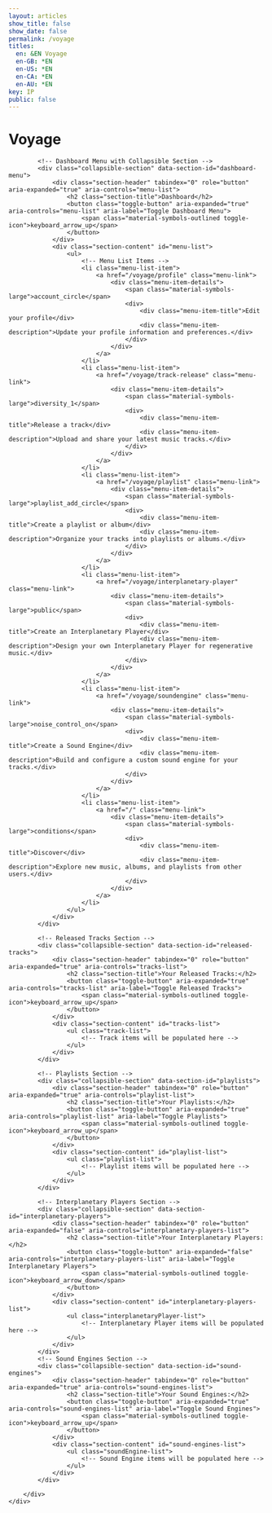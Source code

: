 ```yaml
---
layout: articles
show_title: false
show_date: false
permalink: /voyage
titles:
  en: &EN Voyage
  en-GB: *EN
  en-US: *EN
  en-CA: *EN
  en-AU: *EN
key: IP
public: false
---
```


<!-- Voyage Page Container -->
<!-- Voyage Page Container -->
<div id="voyage-content">
    <h1>Voyage</h1>
    <div class="world-form">
        <div class="form-box">
            <p id="user-info"></p>
            <ul class="user-list" id="user-profile-list">
                <!-- User profile will be populated here -->
            </ul>

            <!-- Dashboard Menu with Collapsible Section -->
            <div class="collapsible-section" data-section-id="dashboard-menu">
                <div class="section-header" tabindex="0" role="button" aria-expanded="true" aria-controls="menu-list">
                    <h2 class="section-title">Dashboard</h2>
                    <button class="toggle-button" aria-expanded="true" aria-controls="menu-list" aria-label="Toggle Dashboard Menu">
                        <span class="material-symbols-outlined toggle-icon">keyboard_arrow_up</span>
                    </button>
                </div>
                <div class="section-content" id="menu-list">
                    <ul>
                        <!-- Menu List Items -->
                        <li class="menu-list-item">
                            <a href="/voyage/profile" class="menu-link">
                                <div class="menu-item-details">
                                    <span class="material-symbols-large">account_circle</span>
                                    <div>
                                        <div class="menu-item-title">Edit your profile</div>
                                        <div class="menu-item-description">Update your profile information and preferences.</div>
                                    </div>
                                </div>
                            </a>
                        </li>
                        <li class="menu-list-item">
                            <a href="/voyage/track-release" class="menu-link">
                                <div class="menu-item-details">
                                    <span class="material-symbols-large">diversity_1</span>
                                    <div>
                                        <div class="menu-item-title">Release a track</div>
                                        <div class="menu-item-description">Upload and share your latest music tracks.</div>
                                    </div>
                                </div>
                            </a>
                        </li>
                        <li class="menu-list-item">
                            <a href="/voyage/playlist" class="menu-link">
                                <div class="menu-item-details">
                                    <span class="material-symbols-large">playlist_add_circle</span>
                                    <div>
                                        <div class="menu-item-title">Create a playlist or album</div>
                                        <div class="menu-item-description">Organize your tracks into playlists or albums.</div>
                                    </div>
                                </div>
                            </a>
                        </li>
                        <li class="menu-list-item">
                            <a href="/voyage/interplanetary-player" class="menu-link">
                                <div class="menu-item-details">
                                    <span class="material-symbols-large">public</span>
                                    <div>
                                        <div class="menu-item-title">Create an Interplanetary Player</div>
                                        <div class="menu-item-description">Design your own Interplanetary Player for regenerative music.</div>
                                    </div>
                                </div>
                            </a>
                        </li>
                        <li class="menu-list-item">
                            <a href="/voyage/soundengine" class="menu-link">
                                <div class="menu-item-details">
                                    <span class="material-symbols-large">noise_control_on</span>
                                    <div>
                                        <div class="menu-item-title">Create a Sound Engine</div>
                                        <div class="menu-item-description">Build and configure a custom sound engine for your tracks.</div>
                                    </div>
                                </div>
                            </a>
                        </li>
                        <li class="menu-list-item">
                            <a href="/" class="menu-link">
                                <div class="menu-item-details">
                                    <span class="material-symbols-large">conditions</span>
                                    <div>
                                        <div class="menu-item-title">Discover</div>
                                        <div class="menu-item-description">Explore new music, albums, and playlists from other users.</div>
                                    </div>
                                </div>
                            </a>
                        </li>
                    </ul>
                </div>
            </div>

            <!-- Released Tracks Section -->
            <div class="collapsible-section" data-section-id="released-tracks">
                <div class="section-header" tabindex="0" role="button" aria-expanded="true" aria-controls="tracks-list">
                    <h2 class="section-title">Your Released Tracks:</h2>
                    <button class="toggle-button" aria-expanded="true" aria-controls="tracks-list" aria-label="Toggle Released Tracks">
                        <span class="material-symbols-outlined toggle-icon">keyboard_arrow_up</span>
                    </button>
                </div>
                <div class="section-content" id="tracks-list">
                    <ul class="track-list">
                        <!-- Track items will be populated here -->
                    </ul>
                </div>
            </div>

            <!-- Playlists Section -->
            <div class="collapsible-section" data-section-id="playlists">
                <div class="section-header" tabindex="0" role="button" aria-expanded="true" aria-controls="playlist-list">
                    <h2 class="section-title">Your Playlists:</h2>
                    <button class="toggle-button" aria-expanded="true" aria-controls="playlist-list" aria-label="Toggle Playlists">
                        <span class="material-symbols-outlined toggle-icon">keyboard_arrow_up</span>
                    </button>
                </div>
                <div class="section-content" id="playlist-list">
                    <ul class="playlist-list">
                        <!-- Playlist items will be populated here -->
                    </ul>
                </div>
            </div>

            <!-- Interplanetary Players Section -->
            <div class="collapsible-section" data-section-id="interplanetary-players">
                <div class="section-header" tabindex="0" role="button" aria-expanded="false" aria-controls="interplanetary-players-list">
                    <h2 class="section-title">Your Interplanetary Players:</h2>
                    <button class="toggle-button" aria-expanded="false" aria-controls="interplanetary-players-list" aria-label="Toggle Interplanetary Players">
                        <span class="material-symbols-outlined toggle-icon">keyboard_arrow_down</span>
                    </button>
                </div>
                <div class="section-content" id="interplanetary-players-list">
                    <ul class="interplanetaryPlayer-list">
                        <!-- Interplanetary Player items will be populated here -->
                    </ul>
                </div>
            </div>
            <!-- Sound Engines Section -->
            <div class="collapsible-section" data-section-id="sound-engines">
                <div class="section-header" tabindex="0" role="button" aria-expanded="true" aria-controls="sound-engines-list">
                    <h2 class="section-title">Your Sound Engines:</h2>
                    <button class="toggle-button" aria-expanded="true" aria-controls="sound-engines-list" aria-label="Toggle Sound Engines">
                        <span class="material-symbols-outlined toggle-icon">keyboard_arrow_up</span>
                    </button>
                </div>
                <div class="section-content" id="sound-engines-list">
                    <ul class="soundEngine-list">
                        <!-- Sound Engine items will be populated here -->
                    </ul>
                </div>
            </div>

        </div>
    </div>
</div>

<!-- Toast Notification Container -->
<div id="toastContainer" class="toast-container"></div>

<div id="global-dropdown-container"></div>

<!-- Ensure lscache is loaded before this script -->

<script>
// Ensure lscache is loaded before this script
// Include collapsible.js via include directive
{%- include scripts/collapsible.js -%}

/**
 * Your existing JavaScript code
 */

/**
 * Fetches data from the API with caching using lscache.
 * Specifically used for Sound Engines and other data.
 * @param {string} url - The API endpoint.
 * @param {string} cacheKey - The key to store/retrieve data from cache.
 * @param {number} ttl - Time-to-live for the cache in minutes.
 * @param {boolean} forceRefresh - If true, bypasses the cache.
 * @returns {Promise<Object>} - The fetched data.
 */
async function fetchDataWithCache(url, cacheKey, ttl, forceRefresh = false) {
    if (!forceRefresh) {
        const cachedData = lscache.get(cacheKey);
        if (cachedData) {
            console.log(`Cache hit for ${cacheKey}`);
            return cachedData;
        }
    }

    console.log(`Fetching data from server for ${cacheKey}`);
    try {
        const response = await fetch(url, {
            method: 'GET',
            credentials: 'include', // Include cookies in the request
            headers: {
                'Content-Type': 'application/json'
            }
        });
        if (!response.ok) {
            throw new Error(`HTTP error! Status: ${response.status}`);
        }
        const data = await response.json();
        lscache.set(cacheKey, data, ttl); // Cache for specified minutes
        console.log(`Data fetched and cached for ${cacheKey}`);
        return data;
    } catch (error) {
        console.error(`Error fetching data from ${url}:`, error);
        throw error;
    }
}

/**
 * Fetches data directly from the API without using caching.
 * Specifically used for Interplanetary Players (IPP) or real-time data.
 * @param {string} url - The API endpoint.
 * @returns {Promise<Object>} - The fetched data.
 */
async function fetchData(url) {
    console.log(`Fetching data from server: ${url}`);
    try {
        const response = await fetch(url, {
            method: 'GET',
            credentials: 'include', // Include cookies in the request
            headers: {
                'Content-Type': 'application/json'
            }
        });
        if (!response.ok) {
            throw new Error(`HTTP error! Status: ${response.status}`);
        }
        const data = await response.json();
        console.log(`Data fetched successfully from ${url}`);
        return data;
    } catch (error) {
        console.error(`Error fetching data from ${url}:`, error);
        throw error;
    }
}

document.addEventListener('DOMContentLoaded', function() {
    const userId = localStorage.getItem('userId');

    if (!userId) {
        console.error('No userId found. Redirecting to login.');
        window.location.href = '/login';
        return;
    }

    // Fetch user profile data and initialize collapsible sections after data is loaded
    fetchUserProfile(userId)
        .catch(error => {
            console.error('Failed to fetch and populate user profile:', error);
        });

    // Restore scroll position
    restoreScrollPosition();
});

/**
 * Function to fetch user profile data
 * @param {string} userId
 */
async function fetchUserProfile(userId) {
    const cacheKey = `profile_${userId}`;
    try {
        const data = await fetchDataWithCache(
            `https://media.maar.world:443/api/users/profile?userId=${userId}`,
            cacheKey,
            60 // Cache for 60 minutes
        );
        await populateUserProfile(data);
        // After data is fetched and all sections are populated, handle collapsible sections
        await window.handleCollapsibleSections(); // Call global function
        // Then recalculate max-height for expanded sections
        await window.recalculateMaxHeight(); // Call global function
    } catch (error) {
        console.error('Error fetching user data:', error);
        showToast('Error fetching user data. Please try again.', 'error');
    }
}

/**
 * Function to populate user profile UI
 * @param {Object} profileData - The user's profile data
 */
async function populateUserProfile(profileData) {
    // Populate the user profile list
    populateUserProfileList(profileData);

    console.log('User profile populated:', profileData);

    // Display Sound Engines
    if (Array.isArray(profileData.enginesOwned)) {
        await displaySoundEnginesBatch(profileData.enginesOwned);
    } else {
        console.warn('enginesOwned is not an array:', profileData.enginesOwned);
        document.getElementById('sound-engines-list').innerHTML = '<li>No sound engines found.</li>';
    }

    // Display Interplanetary Players
    if (Array.isArray(profileData.interplanetaryPlayersOwned)) {
        await displayInterplanetaryPlayersBatch(profileData.interplanetaryPlayersOwned);
    } else {
        console.warn('interplanetaryPlayersOwned is not an array:', profileData.interplanetaryPlayersOwned);
        document.querySelector('.interplanetaryPlayer-list').innerHTML = '<li>No interplanetary players found.</li>';
    }

    // Display Tracks using Batch Fetching
    if (Array.isArray(profileData.tracksOwned)) {
        await displayTracksBatch(profileData.tracksOwned);
    } else {
        console.warn('tracksOwned is not an array:', profileData.tracksOwned);
        document.getElementById('tracks-list').innerHTML = '<li>No tracks found.</li>';
    }

    // Display Playlists
    if (Array.isArray(profileData.playlistsOwned)) {
        await displayPlaylistsBatch(profileData.playlistsOwned);
    } else {
        console.warn('playlistsOwned is not an array:', profileData.playlistsOwned);
        document.getElementById('playlist-list').innerHTML = '<li>No playlists found.</li>';
    }
}

/**
 * Function to populate the user profile using the user-list structure
 * @param {Object} profileData - The user's profile data
 */
function populateUserProfileList(profileData) {
    const userProfileList = document.getElementById('user-profile-list');

    if (!profileData) {
        userProfileList.innerHTML = '<li>No profile information available.</li>';
        return;
    }

    // Use thumbMidURL for profile image if available, else provide a default image
    const profileImageURL = profileData.thumbMidURL || 'https://mw-storage.fra1.digitaloceanspaces.com/default/default-profile_thumbnail_mid.webp';

    userProfileList.innerHTML = `
    <div class="parent-container">
        <li class="voyage-profile">
            <!-- Profile Image -->
            <div class="voyage-profile-pic">
                <a href="/voyage/profile">
                    <img src="${profileImageURL}" alt="${profileData.username || 'User'}">
                </a>
            </div>

            <!-- Profile Details -->
            <div class="voyage-details">
                <!-- Display Name and Username -->
                <div class="voyage-display-name">${profileData.displayName || 'Unknown'}</div>
                <div class="voyage-username">
                    <a href="/xplorer/?username=${encodeURIComponent(profileData.username)}" target="_self">
                        @${profileData.username || 'Unknown'}
                    </a>
                </div>

                <!-- Bio -->
                ${profileData.bio ? `<div class="voyage-bio">${profileData.bio}</div>` : ''}

                <!-- Role -->
                <div class="voyage-role"><strong>Role:</strong> ${profileData.role || 'Listener'}</div>

                <!-- 1st Custom Link -->
                ${profileData.customLinks && profileData.customLinks[0] ? 
                    `<div class="voyage-custom-link">
                        <a href="${profileData.customLinks[0]}" target="_blank">${profileData.customLinks[0]}</a>
                    </div>` 
                    : ''
                }
            </div>
        </li>
    </div>
    `;
}

async function displayTracksBatch(trackIds) {
    console.log('Starting displayTracksBatch with IDs:', trackIds);
    const userId = localStorage.getItem('userId');
    const tracksListElement = document.getElementById('tracks-list');
    tracksListElement.innerHTML = ''; // Clear existing list

    if (!trackIds || trackIds.length === 0) {
        tracksListElement.innerHTML = '<li>No tracks found.</li>';
        console.log('No tracks to display.');
        return;
    }

    const validTrackIds = trackIds.filter(id => isValidObjectId(id));
    if (validTrackIds.length === 0) {
        tracksListElement.innerHTML = '<li>No valid track IDs found.</li>';
        console.warn('No valid track IDs to fetch.');
        return;
    }

    const cacheKey = `tracks_batch_${userId}`;
    const batchUrl = `https://media.maar.world:443/api/tracks/batch?ids=${validTrackIds.join(',')}`;

    try {
        const data = await fetchDataWithCache(batchUrl, cacheKey, 10, false);

        if (data.success && Array.isArray(data.tracks)) {
            console.log(`Fetched ${data.tracks.length} tracks.`);
            data.tracks.forEach(track => {
                const imageUrl = track.coverImageURL || 'https://media.maar.world/uploads/default/default-tracks.jpg';
                const trackName = track.trackName || 'Unnamed Track';
                const artistNames = track.artists.map(artist => artist.displayName || 'Unknown').join(', ');

                const trackDiv = document.createElement('li');
trackDiv.innerHTML = `
    <div class="track-card" onclick="handleCardClick('${track._id}', event)" style="cursor: pointer;">
        <!-- Menu Container -->
        <div class="menu-container left-menu" onclick="toggleMoreOptions(event)">
            <button class="menu-button">
                <span class="material-symbols-outlined">more_horiz</span>
            </button>
            <div class="menu-dropdown">
                <!-- Dropdown options -->
                <div class="option-button-container">
                    <button class="option-button has-submenu" onclick="event.stopPropagation(); toggleAddToPlaylistMenu(event);">
                        <span class="material-symbols-outlined">playlist_add</span> Add to Playlist
                        <span class="submenu-arrow">&#9654;</span>
                    </button>
                    <div id="add-to-playlist-menu-${track._id}" class="add-to-playlist-menu">

                    </div>
                </div>
                <!-- Other options -->
                <button class="menu-option" onclick="editTrack('${track._id}')">
                    <span class="material-symbols-outlined">edit</span> Edit
                </button>
                <button class="menu-option" onclick="shareTrack('${track._id}')">
                    <span class="material-symbols-outlined">share</span> Share
                </button>
                <button class="menu-option" onclick="deleteTrack('${track._id}', this)">
                    <span class="material-symbols-outlined">delete</span> Delete
                </button>
            </div>
        </div>

        <!-- Track Details -->
        <div class="track-list-item">
            <div class="track-profile-pic">
                <img src="${imageUrl}" alt="${trackName}" loading="lazy">
            </div>
            <div class="track-details">
                <div class="track-name"><strong>Track Name:</strong> ${trackName}</div>
                <div class="track-artists"><strong>Artists:</strong> ${artistNames}</div>
            </div>
        </div>
    </div>
`;

                tracksListElement.appendChild(trackDiv);
            });
            console.log('All tracks displayed successfully.');

            // Fetch playlists and populate each track's "Add to Playlist" menu
            await populatePlaylistsForTracks(userId, data.tracks);
        } else {
            console.error('Failed to fetch tracks:', data.message);
            tracksListElement.innerHTML = '<li>Failed to load tracks.</li>';
            showToast('Failed to load your tracks.', 'error');
        }
    } catch (error) {
        console.error('Error displaying tracks:', error);
        tracksListElement.innerHTML = '<li>No tracks found.</li>';
    }
}

/**
 * Populate each track's "Add to Playlist" menu with available playlists.
 */
async function populatePlaylistsForTracks(userId, tracks) {
    const playlistsUrl = `https://media.maar.world:443/api/playlists?ownerId=${userId}`;
    const cacheKey = `user_playlists_${userId}`;

    try {
const playlistsData = await fetchDataWithCache(playlistsUrl, cacheKey, 10, true);

        if (playlistsData.success && Array.isArray(playlistsData.playlists)) {
            playlistsData.playlists.forEach(playlist => {
                tracks.forEach(track => {
                    const playlistMenu = document.getElementById(`add-to-playlist-menu-${track._id}`);
                    if (playlistMenu) {
                        playlistMenu.innerHTML += `
                            <button onclick="addTrackToPlaylist('${playlist._id}', '${track._id}')">
                                ${playlist.playlistName}
                            </button>`;
                    }
                });
            });
        } else {
            console.error('Failed to fetch playlists:', playlistsData.message);
            showToast('Failed to load playlists.', 'error');
        }
    } catch (error) {
        console.error('Error fetching playlists:', error);
        showToast('Error loading playlists.', 'error');
    }
}
// Function to add a track to a playlist
async function addTrackToPlaylist(playlistId, trackId) {
    try {
        const response = await fetch('https://media.maar.world:443/api/playlists/add-track', {
            method: 'POST',
            headers: {
                'Content-Type': 'application/json',
            },
            body: JSON.stringify({ playlistId, trackId }),
        });
        const data = await response.json();
        if (data.success) {
            showToast('Track added to playlist successfully!', 'success');
        } else {
            showToast(`Failed to add track to playlist: ${data.message}`, 'error');
        }
    } catch (error) {
        console.error('Error adding track to playlist:', error);
        showToast('Failed to add track to playlist.', 'error');
    }
}
function toggleAddToPlaylistMenu(event) {
    event.stopPropagation(); // Prevent event from closing the parent dropdown
    const button = event.currentTarget;
    const submenu = button.nextElementSibling;

    if (submenu) {
        submenu.style.display = submenu.style.display === 'block' ? 'none' : 'block';
        console.log('Toggled Add to Playlist menu.');
    } else {
        console.error('Add to Playlist menu not found.');
    }
}

/**
 * Function to display sound engines on the page using batch fetching with caching.
 * Consolidates action buttons into a single "More Options" button with a dropdown menu.
 * @param {Array<string>} engineIds - Array of sound engine IDs owned by the user.
 */
async function displaySoundEnginesBatch(engineIds) {
    console.log('Starting displaySoundEnginesBatch with IDs:', engineIds);

    const soundEnginesListElement = document.getElementById('sound-engines-list');
    soundEnginesListElement.innerHTML = ''; // Clear existing list

    if (!engineIds || engineIds.length === 0) {
        soundEnginesListElement.innerHTML = '<li>No sound engines found.</li>';
        console.log('No sound engines to display.');
        return;
    }

    // Validate and filter sound engine IDs
    const validEngineIds = engineIds.filter(id => isValidObjectId(id));
    if (validEngineIds.length === 0) {
        soundEnginesListElement.innerHTML = '<li>No valid sound engine IDs found.</li>';
        console.warn('No valid sound engine IDs to fetch.');
        return;
    }

    // Create a cache key based on sorted IDs for consistency
    const sortedIds = [...validEngineIds].sort();
    const cacheKey = `soundEngines_batch_${sortedIds.join('_')}`;
    const batchUrl = `https://media.maar.world:443/api/soundEngines/batch?ids=${sortedIds.join(',')}`;

try {
    const data = await fetchDataWithCache(
        batchUrl,
        cacheKey,
        5 // Cache for 5 minutes
    );

    if (data.success && Array.isArray(data.soundEngines)) {
        console.log(`Fetched ${data.soundEngines.length} sound engines.`);
        data.soundEngines.forEach(engine => {
            if (!engine || typeof engine !== 'object') {
                console.warn('Invalid sound engine data:', engine);
                return;
            }

            // Use soundEngineImageSmallURL or fallback to default image if not available
            const imageUrl = engine.soundEngineImageSmallURL
                ? engine.soundEngineImageSmallURL
                : 'https://media.maar.world/uploads/default/default-soundEngine.jpg';

            const soundEngineName = engine.soundEngineName || 'Unnamed Sound Engine';
            console.log(engine);
                // Create DOM elements
                const soundEngineDiv = document.createElement('li');

soundEngineDiv.innerHTML = `
    <div class="track-card" onclick="handleCardClick('${engine._id}', event)" style="cursor: pointer;">
        <!-- Menu Container -->
        <div class="menu-container left-menu" onclick="toggleMoreOptions(event)">
            <button class="menu-button">
                <span class="material-symbols-outlined">more_horiz</span>
            </button>
            <div class="menu-dropdown">
                <!-- Dropdown options -->
                <button class="menu-option" onclick="editSoundEngine('${engine._id}')">
                    <span class="material-symbols-outlined">edit</span> Edit
                </button>
                <button class="menu-option" onclick="shareSoundEngine('${engine._id}')">
                    <span class="material-symbols-outlined">share</span> Share
                </button>
                <button class="menu-option" onclick="deleteSoundEngine('${engine._id}', this)">
                    <span class="material-symbols-outlined">delete</span> Delete
                </button>
            </div>
        </div>

        <!-- Sound Engine Details -->
        <div class="soundEngine-list-item">
            <div class="soundEngine-profile-pic">
                <div class="hexagon-frame">
                    <img src="${imageUrl}" alt="${soundEngineName}" loading="lazy">
                </div>
            </div>
            <div class="soundEngine-details">
                <div class="soundEngine-name"><strong>Name:</strong> ${soundEngineName}</div>
                <div class="soundEngine-created"><strong>Created At:</strong> ${new Date(engine.createdAt).toLocaleDateString()}</div>
                <div class="soundEngine-availability"><strong>Availability:</strong> ${engine.isPublic ? '🌍 Shared' : '🔐 Exclusive'}</div>
                <div class="soundEngine-params">
                    <strong>Parameters:</strong> 
                    X: ${engine.xParam.label} (${engine.xParam.min} to ${engine.xParam.max}, Init: ${engine.xParam.initValue}) |
                    Y: ${engine.yParam.label} (${engine.yParam.min} to ${engine.yParam.max}, Init: ${engine.yParam.initValue}) |
                    Z: ${engine.zParam.label} (${engine.zParam.min} to ${engine.zParam.max}, Init: ${engine.zParam.initValue})
                </div>
            </div>
        </div>
    </div>
`;
                soundEnginesListElement.appendChild(soundEngineDiv);
            });
            console.log('All sound engines displayed successfully.');
        } else {
            console.error('Failed to fetch sound engines:', data.message);
            soundEnginesListElement.innerHTML = '<li>Failed to load sound engines.</li>';
            showToast('Failed to load your sound engines.', 'error');
        }
    } catch (error) {
        console.error('Error displaying sound engines:', error);
        soundEnginesListElement.innerHTML = '<li>An error occurred while loading sound engines.</li>';
        showToast('An error occurred while loading your sound engines.', 'error');
    }
}

/**
 * Function to display interplanetary players on the page using batch fetching.
 * Displays a 3D preview using iframe with the provided objURL and textureURL.
 * @param {Array<string>} playerIds - Array of interplanetary player IDs owned by the user.
 */
/**
 * Function to display interplanetary players on the page using batch fetching.
 * Displays additional details: sciName, orbital period, moons, description (100 chars), and 3D artist with link.
 * @param {Array<string>} playerIds - Array of interplanetary player IDs owned by the user.
 */
async function displayInterplanetaryPlayersBatch(playerIds) {
    console.log('Starting displayInterplanetaryPlayersBatch with IDs:', playerIds);

    const playersListElement = document.querySelector('.interplanetaryPlayer-list');
    playersListElement.innerHTML = ''; // Clear any existing content

    if (!playerIds || playerIds.length === 0) {
        playersListElement.innerHTML = '<li>No interplanetary players found.</li>';
        console.log('No interplanetary players to display.');
        return;
    }

    // Validate and filter player IDs
    const validPlayerIds = playerIds.filter(id => isValidObjectId(id));
    if (validPlayerIds.length === 0) {
        playersListElement.innerHTML = '<li>No valid interplanetary player IDs found.</li>';
        console.warn('No valid interplanetary player IDs to fetch.');
        return;
    }

    const batchUrl = `https://media.maar.world:443/api/interplanetaryPlayers/batch-fetch?ids=${validPlayerIds.join(',')}`;

    try {
        const data = await fetchData(batchUrl);

        if (data.success && Array.isArray(data.interplanetaryPlayers)) {
            console.log(`Fetched ${data.interplanetaryPlayers.length} interplanetary players.`);

            data.interplanetaryPlayers.forEach((player) => {
                if (!player || typeof player !== 'object') {
                    console.warn('Invalid interplanetary player data:', player);
                    return;
                }

                // Destructure necessary fields with fallback values
                const {
                    _id,
                    artName = 'Unnamed Player',
                    sciName = 'Unknown',
                    period = 'Unknown',
                    moonAmount = 'Unknown',
                    description = 'No description available.',
                    ddd,
                    isPublic = false,
                    objURL,
                    textureURL
                } = player;

                // Truncate description to 100 characters
                const truncatedDescription = description.length > 100 ? description.substring(0, 100) + '...' : description;

                // 3D artist link, falling back to 'N/A' if not available
                const dddArtist = ddd?.dddArtist
                    ? `<a href="/xplorer/?username=${encodeURIComponent(ddd.dddArtist)}" target="_self">@${ddd.dddArtist}</a>`
                    : 'N/A';

                // Construct the iframe or fallback image
                let modelHTML = '';
                if (objURL && textureURL) {
                    const encodedObjURL = encodeURIComponent(objURL);
                    const encodedTextureURL = encodeURIComponent(textureURL);
                    const iframeSrc = `https://preview.maar.world/?object=${encodedObjURL}&texture=${encodedTextureURL}`;

                    modelHTML = `
                        <div class="iframe-3d-model-container">
                            <iframe 
                                class="iframe-3d-model" 
                                src="${iframeSrc}" 
                                width="300" 
                                height="300" 
                                style="background: transparent; border: none;">
                            </iframe>
                        </div>
                    `;
                } else {
                    const imageUrl = 'https://media.maar.world/uploads/default/default-interplanetaryPlayer.jpg';
                    modelHTML = `
                        <div class="interplanetaryPlayer-media">
                            <img src="${imageUrl}" alt="${artName}" loading="lazy">
                        </div>
                    `;
                }

                // Construct the player card using `track-card`
                const playerCardHTML = `
                    <div class="track-card" onclick="handleCardClick('${_id}', event)" style="cursor: pointer;">
                        <!-- Menu Container -->
                        <div class="menu-container left-menu" onclick="toggleMoreOptions(event)">
                            <button class="menu-button">
                                <span class="material-symbols-outlined">more_horiz</span>
                            </button>
                            <div class="menu-dropdown">
                                <!-- Dropdown options -->
                                <button class="menu-option" onclick="editInterplanetaryPlayer('${_id}')">
                                    <span class="material-symbols-outlined">edit</span> Edit
                                </button>
                                <button class="menu-option" onclick="shareInterplanetaryPlayer('${_id}')">
                                    <span class="material-symbols-outlined">share</span> Share
                                </button>
                                <button class="menu-option" onclick="deleteInterplanetaryPlayer('${_id}', this)">
                                    <span class="material-symbols-outlined">delete</span> Delete
                                </button>
                            </div>
                        </div>

                        <!-- Player Details -->
                        <div class="track-list-item">
                            ${modelHTML} <!-- 3D model or fallback image -->
                            <div class="track-details">
                                <div class="track-name"><strong>Name:</strong> ${artName}</div>
                                <div class="track-sciName"><strong>Scientific Name:</strong> ${sciName}</div>
                                <div class="track-period"><strong>Orbital Period:</strong> ${period} days</div>
                                <div class="track-moons"><strong>Moons:</strong> ${moonAmount}</div>
                                <div class="track-description"><strong>Description:</strong> ${truncatedDescription}</div>
                                <div class="track-credits"><strong>3D Artist:</strong> ${dddArtist}</div>
                                <div class="track-availability"><strong>Availability:</strong> ${isPublic ? '🌍 Public' : '🔐 Private'}</div>
                            </div>
                        </div>
                    </div>
                `;

                // Create a list item and append the player card
                const listItem = document.createElement('li');
                listItem.innerHTML = playerCardHTML;
                playersListElement.appendChild(listItem);
            });

            console.log('All interplanetary players displayed successfully.');
        } else {
            console.error('Failed to fetch interplanetary players:', data.message);
            playersListElement.innerHTML = '<li>Failed to load interplanetary players.</li>';
            showToast('Failed to load your interplanetary players.', 'error');
        }
    } catch (error) {
        console.error('Error displaying interplanetary players:', error);
        playersListElement.innerHTML = '<li>An error occurred while loading interplanetary players.</li>';
        showToast('An error occurred while loading your interplanetary players.', 'error');
    }
}

/**
 * Function to display playlists on the page using batch fetching with caching.
 * Consolidates action buttons into a single "More Options" button with a dropdown menu.
 * @param {Array<string>} playlistIds - Array of playlist IDs owned by the user.
 */
async function displayPlaylistsBatch(playlistIds) {
    console.log('Starting displayPlaylistsBatch with IDs:', playlistIds);
    const userId = localStorage.getItem('userId');

    const playlistsListElement = document.getElementById('playlist-list');
    playlistsListElement.innerHTML = ''; // Clear existing list

    if (!playlistIds || playlistIds.length === 0) {
        playlistsListElement.innerHTML = '<li>No playlists found.</li>';
        console.log('No playlists to display.');
        return;
    }

    // Validate and filter playlist IDs
    const validPlaylistIds = playlistIds.filter(id => isValidObjectId(id));
    if (validPlaylistIds.length === 0) {
        playlistsListElement.innerHTML = '<li>No valid playlist IDs found.</li>';
        console.warn('No valid playlist IDs to fetch.');
        return;
    }

    // Use a cache key based on user ID
    const cacheKey = `playlists_batch_${userId}`;
    const batchUrl = `https://media.maar.world:443/api/playlists/batch?ids=${validPlaylistIds.join(',')}`;

    try {
        const data = await fetchDataWithCache(
            batchUrl,
            cacheKey,
            10, // Cache for 10 minutes
            false // Do not force refresh
        );

        if (data.success && Array.isArray(data.playlists)) {
            console.log(`Fetched`, data.playlists);
            data.playlists.forEach(playlist => {
                if (!playlist || typeof playlist !== 'object') {
                    console.warn('Invalid playlist data:', playlist);
                    return;
                }

                // Debugging: Log cover image URLs
                console.log('Setting cover image source to:', playlist.coverImageURLSmall || playlist.coverImageURLMid || playlist.coverImageURLOriginal);

                // Determine the appropriate cover image URL
                let imageUrl = 'https://media.maar.world/uploads/default/default-playlist.jpg'; // Default image
                if (playlist.coverImageURLSmall) {
                    imageUrl = playlist.coverImageURLSmall;
                } else if (playlist.coverImageURLMid) {
                    imageUrl = playlist.coverImageURLMid;
                } else if (playlist.coverImageURLOriginal) {
                    imageUrl = playlist.coverImageURLOriginal;
                }

                const playlistName = playlist.playlistName || 'Unnamed Playlist';
                const privacy = playlist.privacy || 'Private';
                const createdOn = playlist.createdAt ? new Date(playlist.createdAt).toLocaleDateString() : 'Unknown';

                const ownerName = playlist.owner?.displayName || 'Unknown';
                const artistNames = playlist.artistNames && Array.isArray(playlist.artistNames)
                    ? playlist.artistNames.map(artist => artist.name || 'Unknown').join(', ')
                    : 'Unknown';

                // Create DOM elements
                const playlistDiv = document.createElement('li');
                //playlistDiv.classList.add('playlist-list-item'); // Ensure consistent class naming

playlistDiv.innerHTML = `
    <div class="track-card" onclick="handleCardClick('${playlist._id}', event)" style="cursor: pointer;">
        <!-- Menu Container -->
        <div class="menu-container left-menu" onclick="toggleMoreOptions(event)">
            <button class="menu-button">
                <span class="material-symbols-outlined">more_horiz</span>
            </button>
            <div class="menu-dropdown">
                <!-- Other options -->
                <button class="menu-option" onclick="editPlaylist('${playlist._id}')">
                    <span class="material-symbols-outlined">edit</span> Edit
                </button>
                <button class="menu-option" onclick="sharePlaylist('${playlist._id}')">
                    <span class="material-symbols-outlined">share</span> Share
                </button>
                <button class="menu-option" onclick="deletePlaylist('${playlist._id}', this)">
                    <span class="material-symbols-outlined">delete</span> Delete
                </button>
            </div>
        </div>

        <!-- Playlist Details -->
        <div class="playlist-list-item">
            <div class="playlist-profile-pic">
                <img src="${imageUrl}" alt="${playlistName}" loading="lazy">
            </div>
            <div class="playlist-details">
                <div class="playlist-name"><strong>Playlist Name:</strong> ${playlistName}</div>
                <div class="playlist-description"><strong>Description:</strong> ${playlist.description || 'No description provided.'}</div>
                <div class="playlist-privacy"><strong>Privacy:</strong> ${privacy}</div>
                <div class="playlist-created-on"><strong>Created On:</strong> ${createdOn}</div>
                <div class="playlist-owner"><strong>Owner:</strong> ${ownerName}</div>
                <div class="playlist-artists"><strong>Artists:</strong> ${artistNames}</div>
            </div>
        </div>
    </div>
`;
                playlistsListElement.appendChild(playlistDiv);
            });
            console.log('All playlists displayed successfully.');
        } else {
            console.error('Failed to fetch playlists:', data.message);
            playlistsListElement.innerHTML = '<li>Failed to load playlists.</li>';
            showToast('Failed to load your playlists.', 'error');
        }
    } catch (error) {
        console.error('Error displaying playlists:', error);
        playlistsListElement.innerHTML = '<li>No playlists found.</li>';
        showToast('No playlists found.', 'error');
    }
}


/**
 * Validate if a string is a valid MongoDB ObjectId.
 * @param {string} id
 * @returns {boolean}
 */
function isValidObjectId(id) {
    return /^[a-fA-F0-9]{24}$/.test(id);
}

/**
 * Function to handle editing a sound engine.
 * @param {string} engineId - The ID of the sound engine to edit.
 */
function editSoundEngine(engineId) {
    console.log(`Editing sound engine with ID: ${engineId}`);
    window.location.href = `/voyage/soundEngine?mode=edit&id=${engineId}`;
}

/**
 * Function to handle sharing a sound engine.
 * @param {string} engineId - The ID of the sound engine to share.
 */
function shareSoundEngine(engineId) {
    const shareUrl = `http://maar.world/xplorer/sound-engine/?engineId=${engineId}`;
    console.log(`Sharing sound engine with URL: ${shareUrl}`);
    navigator.clipboard.writeText(shareUrl)
        .then(() => {
            showToast('Sound engine link copied to clipboard!', 'success');
        })
        .catch(err => {
            console.error('Failed to copy sound engine link:', err);
            showToast('Failed to copy the sound engine link. Please try again.', 'error');
        });
}

/**
 * Function to handle editing an interplanetary player.
 * @param {string} playerId - The ID of the interplanetary player to edit.
 */
function editInterplanetaryPlayer(playerId) {
    console.log(`Editing interplanetary player with ID: ${playerId}`);
    window.location.href = `/voyage/interplanetary-player?mode=edit&playerId=${playerId}`;
}

/**
 * Function to handle sharing an interplanetary player.
 * @param {string} playerId - The ID of the interplanetary player to share.
 */
function shareInterplanetaryPlayer(playerId) {
    const shareUrl = `http://maar.world/xplorer/interplanetary-player/?playerId=${playerId}`;
    console.log(`Sharing interplanetary player with URL: ${shareUrl}`);
    navigator.clipboard.writeText(shareUrl)
        .then(() => {
            showToast('Interplanetary player link copied to clipboard!', 'success');
        })
        .catch(err => {
            console.error('Failed to copy interplanetary player link:', err);
            showToast('Failed to copy the interplanetary player link. Please try again.', 'error');
        });
}

/**
 * Function to handle editing a track.
 * @param {string} trackId - The ID of the track to edit.
 */
function editTrack(trackId) {
    console.log(`Editing track with ID: ${trackId}`);
    window.location.href = `/voyage/track-release?mode=edit&trackId=${trackId}`;
}

/**
 * Function to handle sharing a track.
 * @param {string} trackId - The ID of the track to share.
 */
function shareTrack(trackId) {
    const shareUrl = `http://maar.world/xplorer/track/?trackId=${trackId}`;
    console.log(`Sharing track with URL: ${shareUrl}`);
    navigator.clipboard.writeText(shareUrl)
        .then(() => {
            showToast('Track link copied to clipboard!', 'success');
        })
        .catch(err => {
            console.error('Failed to copy track link:', err);
            showToast('Failed to copy the track link. Please try again.', 'error');
        });
}

/**
 * Function to handle editing a playlist.
 * @param {string} playlistId - The ID of the playlist to edit.
 */
function editPlaylist(playlistId) {
    console.log(`Editing playlist with ID: ${playlistId}`);
    window.location.href = `/voyage/playlist?mode=edit&playlistId=${playlistId}`;
}

/**
 * Function to handle sharing a playlist.
 * @param {string} playlistId - The ID of the playlist to share.
 */
function sharePlaylist(playlistId) {
    const shareUrl = `http://maar.world/xplorer/playlist/?playlistId=${playlistId}`;
    console.log(`Sharing playlist with URL: ${shareUrl}`);
    navigator.clipboard.writeText(shareUrl)
        .then(() => {
            showToast('Playlist link copied to clipboard!', 'success');
        })
        .catch(err => {
            console.error('Failed to copy playlist link:', err);
            showToast('Failed to copy the playlist link. Please try again.', 'error');
        });
}

/**
 * Function to handle the deletion of a track
 * @param {string} trackId - The ID of the track to delete
 * @param {HTMLElement} button - The delete button that was clicked
 */
async function deleteTrack(trackId, button) {
    const userId = localStorage.getItem('userId');
    const cacheKey = `profile_${userId}`;

    // Confirm deletion with the user
    const confirmation = confirm('Are you sure you want to delete this Track? This action cannot be undone.');
    if (!confirmation) return;

    // Disable the delete button to prevent multiple clicks
    button.disabled = true;
    button.textContent = 'Deleting...';

    try {
        const response = await fetch(`https://media.maar.world:443/api/tracks/${trackId}`, {
            method: 'DELETE',
            credentials: 'include', // Include cookies
            headers: {
                'Content-Type': 'application/json'
            }
        });

        if (!response.ok) {
            const data = await response.json();
            throw new Error(data.message || 'Failed to delete the Track.');
        }

        const data = await response.json();
        if (data.success) {
            showToast('Track deleted successfully!', 'success');
            // Remove the track from the DOM
            const trackListItem = button.closest('.track-list-item');
            if (trackListItem) {
                trackListItem.remove();
            }
            // Clear the profile cache after deletion
            lscache.remove(cacheKey);
            console.log(`Track "${trackId}" deleted and DOM updated.`);
        } else {
            throw new Error(data.message || 'Failed to delete the Track.');
        }
    } catch (error) {
        console.error('Error deleting Track:', error);
        showToast(`Error: ${error.message}`, 'error');
        button.disabled = false;
        button.textContent = 'Delete';
    }
}

/**
 * Function to handle the deletion of a playlist
 * @param {string} playlistId - The ID of the playlist to delete
 * @param {HTMLElement} button - The delete button that was clicked
 */
async function deletePlaylist(playlistId, button) {
    const userId = localStorage.getItem('userId');
    const cacheKey = `profile_${userId}`;

    // Confirm deletion with the user
    const confirmation = confirm('Are you sure you want to delete this Playlist? This action cannot be undone.');
    if (!confirmation) return;

    // Disable the delete button to prevent multiple clicks
    button.disabled = true;
    button.textContent = 'Deleting...';

    try {
        const response = await fetch(`https://media.maar.world:443/api/playlists/${playlistId}`, {
            method: 'DELETE',
            credentials: 'include', // Include cookies
            headers: {
                'Content-Type': 'application/json'
            }
        });

        if (!response.ok) {
            const data = await response.json();
            throw new Error(data.message || 'Failed to delete the Playlist.');
        }

        const data = await response.json();
        if (data.success) {
            showToast('Playlist deleted successfully!', 'success');

            // Remove the playlist from the DOM
            const playlistListItem = button.closest('.playlist-list-item');
            if (playlistListItem) {
                playlistListItem.remove();
            } else {
                console.warn("Couldn't find the playlist item in the DOM for removal.");
            }

            // Clear the profile cache after deletion
            lscache.remove(cacheKey);

            console.log(`Playlist "${playlistId}" deleted and DOM updated.`);
        } else {
            throw new Error(data.message || 'Failed to delete the Playlist.');
        }
    } catch (error) {
        console.error('Error deleting Playlist:', error);
        showToast(`Error: ${error.message}`, 'error');
        button.disabled = false;
        button.textContent = 'Delete';
    }
}

/**
 * Function to handle the deletion of a sound engine
 * @param {string} engineId - The ID of the sound engine to delete
 * @param {HTMLElement} button - The delete button that was clicked
 */
async function deleteSoundEngine(engineId, button) {
    const userId = localStorage.getItem('userId');
    const cacheKey = `profile_${userId}`;

    // Confirm deletion with the user
    const confirmation = confirm('Are you sure you want to delete this Sound Engine? This action cannot be undone.');
    if (!confirmation) return;

    // Disable the delete button to prevent multiple clicks
    button.disabled = true;
    button.textContent = 'Deleting...';

    try {
        const response = await fetch(`https://media.maar.world:443/api/soundEngines/${engineId}`, {
            method: 'DELETE',
            credentials: 'include', // Include cookies
            headers: {
                'Content-Type': 'application/json'
            }
        });

        if (!response.ok) {
            const data = await response.json();
            throw new Error(data.message || 'Failed to delete the Sound Engine.');
        }

        const data = await response.json();
        if (data.success) {
            showToast('Sound Engine deleted successfully!', 'success');
            // Remove the sound engine from the DOM
            const soundEngineListItem = button.closest('.soundEngine-list-item');
            if (soundEngineListItem) {
                soundEngineListItem.remove();
            }
            // Clear the profile cache after deletion
            lscache.remove(cacheKey);
            console.log(`Sound Engine "${engineId}" deleted and DOM updated.`);
        } else {
            throw new Error(data.message || 'Failed to delete the Sound Engine.');
        }
    } catch (error) {
        console.error('Error deleting Sound Engine:', error);
        showToast(`Error: ${error.message}`, 'error');
        button.disabled = false;
        button.textContent = 'Delete';
    }
}

/**
 * Function to handle the deletion of an interplanetary player
 * @param {string} playerId - The ID of the interplanetary player to delete
 * @param {HTMLElement} buttonElement - The delete button that was clicked
 */
async function deleteInterplanetaryPlayer(playerId, buttonElement) {
    const userId = localStorage.getItem('userId');
    const cacheKey = `profile_${userId}`;

    if (!userId) {
        alert('User not authenticated. Please log in.');
        return;
    }

    // Display a confirmation prompt before deletion
    const confirmation = confirm('Are you sure you want to delete this Interplanetary Player? This action cannot be undone.');
    if (!confirmation) return;

    try {
        const response = await fetch(`https://media.maar.world:443/api/interplanetaryplayers/${playerId}`, {
            method: 'DELETE',
            credentials: 'include', // Include cookies
            headers: {
                'Content-Type': 'application/json',
            },
            body: JSON.stringify({ userId }),
        });

        if (!response.ok) {
            const result = await response.json();
            throw new Error(result.message || 'Failed to delete the Interplanetary Player.');
        }

        const result = await response.json();
        if (result.success) {
            const playerContainer = buttonElement.closest('.interplanetaryPlayer-list-item');
            if (playerContainer) {
                playerContainer.remove();
                showToast('Player deleted successfully.', 'success');
                console.log(`Interplanetary Player "${playerId}" deleted and DOM updated.`);
            }
            // Clear the profile cache after deletion
            lscache.remove(cacheKey);
        } else {
            throw new Error(result.message || 'Failed to delete the Interplanetary Player.');
        }
    } catch (error) {
        console.error('Error deleting player:', error);
        showToast(`Error: ${error.message}`, 'error');
    }
}

/**
 * Function to display Toast Notifications
 * @param {string} message - The message to display
 * @param {string} type - The type of message ('success' or 'error')
 */
function showToast(message, type = 'success') {
    const toastContainer = document.getElementById('toastContainer');
    if (!toastContainer) {
        console.error('Toast container element not found');
        return; // Exit the function if the toast container is missing
    }

    const toast = document.createElement('div');
    const toastId = `toast_${Date.now()}`;
    toast.classList.add('toast');
    toast.setAttribute('id', toastId);
    if (type === 'success') {
        toast.classList.add('success');
    } else if (type === 'error') {
        toast.classList.add('error');
    }
    toast.textContent = message;
    toastContainer.appendChild(toast);

    // Trigger CSS animation
    setTimeout(() => {
        toast.classList.add('show');
    }, 100);

    // Remove toast after animation
    setTimeout(() => {
        toast.classList.remove('show');
        setTimeout(() => {
            const toastElem = document.getElementById(toastId);
            if (toastElem) {
                toastElem.remove();
            }
        }, 500);
    }, 3000);
}

/**
 * Function to handle the card click and toggle the dropdown.
 * @param {string} itemId - The ID of the item (sound engine, track, or interplanetary player).
 * @param {Event} event - The click event.
 */
function handleCardClick(itemId, event) {
    if (event.target.closest('.menu-container')) {
        // Skip handling clicks inside the menu-container
        return;
    }

    // General card click behavior
    event.preventDefault();
    console.log(`Card clicked for ID: ${itemId}`);
    // Example action: Navigate to details page
    // window.location.href = `/track/${itemId}`;
}
function toggleMoreOptions(event) {
    event.stopPropagation(); // Prevent click propagation

    const menuContainer = event.currentTarget.closest('.menu-container');
    const dropdown = menuContainer.querySelector('.menu-dropdown');
    const globalDropdownContainer = document.getElementById('global-dropdown-container');

    if (!dropdown || !globalDropdownContainer) {
        console.error('Dropdown or global container not found.');
        return;
    }

    const isDisplayed = dropdown.classList.contains('show');

    // Close all open dropdowns first
    closeAllDropdowns();

    if (!isDisplayed) {
        // Clone the dropdown
        const dropdownClone = dropdown.cloneNode(true);
        dropdownClone.classList.add('show');
        dropdownClone.style.position = 'absolute';

        // Get the card's bounding rectangle
        const rect = menuContainer.getBoundingClientRect();

        // Position the dropdown
        const topPosition = rect.bottom + window.scrollY; // Align to bottom of the container
        const leftPosition = rect.left + window.scrollX; // Align the left edge of the dropdown with the left edge of the card

        // Apply styles to the cloned dropdown
        dropdownClone.style.top = `${topPosition}px`;
        dropdownClone.style.left = `${leftPosition}px`;

        // Append the cloned dropdown to the global container
        globalDropdownContainer.innerHTML = ''; // Clear previous content
        globalDropdownContainer.appendChild(dropdownClone);

        console.log('Dropdown positioned and shown.');
    } else {
        // Clear the global dropdown container
        globalDropdownContainer.innerHTML = '';
        console.log('Dropdown hidden.');
    }
}

/**
 * Function to close all dropdowns.
 */
function closeAllDropdowns() {
    const globalDropdownContainer = document.getElementById('global-dropdown-container');
    if (globalDropdownContainer) {
        globalDropdownContainer.innerHTML = ''; // Clear the global container
    }
    console.log('All dropdowns closed.');
}

document.addEventListener('click', function (event) {
    if (!event.target.closest('.menu-container')) {
        closeAllDropdowns();
    }
});

/**
 * Function to restore the scroll position.
 */
function restoreScrollPosition() {
    const lastScrollY = localStorage.getItem('lastScrollY');
    if (lastScrollY) {
        // Use a smoother scroll effect
        window.scrollTo({
            top: parseInt(lastScrollY, 10),
            behavior: 'smooth' // This will apply smooth scrolling
        });
       // console.log(`Restored scroll position to: ${lastScrollY}`);
    }
}

/**
 * Function to handle saving the scroll position.
 */
window.addEventListener('scroll', () => {
    // Save the current scroll position to local storage
    localStorage.setItem('lastScrollY', window.scrollY);
   // console.log(`Scroll position saved: ${window.scrollY}`);
});


</script>
